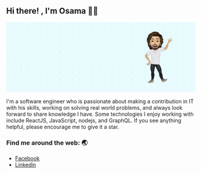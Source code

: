 ## Hi there! , I'm Osama 👋:smiley:

![Osama](./profile.gif)
 

I'm a software engineer who is passionate about making a contribution in IT with his skills, working on solving real world problems, and always look forward to share knowledge I have. Some technologies I enjoy working with include ReactJS, JavaScript, nodejs, and GraphQL. If you see anything helpful, please encourage me to give it a star.

### Find me around the web: :earth_asia:
- [Facebook](https://www.facebook.com/kk.osama99)
-  [Linkedin](https://www.linkedin.com/in/osamakhan99)
